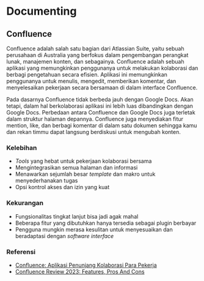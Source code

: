 # Documenting

## Confluence

Confluence adalah salah satu bagian dari Atlassian Suite, yaitu sebuah perusahaan di Australia yang berfokus dalam pengembangan 
perangkat lunak, manajemen konten, dan sebagainya. Confluence adalah sebuah aplikasi yang memungkinkan penggunanya untuk 
melakukan kolaborasi dan berbagi pengetahuan secara efisien. Aplikasi ini memungkinkan penggunanya untuk menulis, mengedit, memberikan komentar, dan menyelesaikan pekerjaan secara bersamaan 
di dalam interface Confluence.

Pada dasarnya Confluence tidak berbeda jauh dengan Google Docs. Akan tetapi, dalam hal berkolaborasi aplikasi ini lebih luas 
dibandingkan dengan Google Docs. Perbedaan antara Confluence dan Google Docs juga terletak dalam struktur halaman depannya. 
Confluence juga menyediakan fitur mention, like, dan berbagi komentar di dalam satu dokumen sehingga kamu dan rekan timmu dapat langsung berdiskusi untuk mengubah konten.

### Kelebihan

- _Tools_ yang hebat untuk pekerjaan kolaborasi bersama
- Mengintegrasikan semua halaman dan informasi
- Menawarkan sejumlah besar _template_ dan makro untuk menyederhanakan tugas
- Opsi kontrol akses dan izin yang kuat

### Kekurangan

- Fungsionalitas tingkat lanjut bisa jadi agak mahal
- Beberapa fitur yang dibutuhkan hanya tersedia sebagai plugin berbayar
- Pengguna mungkin merasa kesulitan untuk menyesuaikan dan beradaptasi dengan _software interface_

### Referensi

- [Confluence: Aplikasi Penunjang Kolaborasi Para Pekerja](https://glints.com/id/lowongan/confluence-adalah/)
- [Confluence Review 2023: Features, Pros And Cons](https://www.forbes.com/advisor/business/software/confluence-review/)
